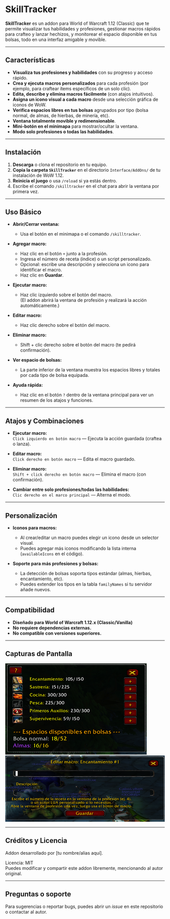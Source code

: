 # SkillTracker

**SkillTracker** es un addon para World of Warcraft 1.12 (Classic) que te permite visualizar tus habilidades y profesiones, gestionar macros rápidos para crafteo y lanzar hechizos, y monitorear el espacio disponible en tus bolsas, todo en una interfaz amigable y movible.

---

## Características

- **Visualiza tus profesiones y habilidades** con su progreso y acceso rápido.
- **Crea y ejecuta macros personalizados** para cada profesión (por ejemplo, para craftear ítems específicos de un solo clic).
- **Edita, describe y elimina macros fácilmente** (con atajos intuitivos).
- **Asigna un icono visual a cada macro** desde una selección gráfica de iconos de WoW.
- **Verifica espacios libres en tus bolsas** agrupados por tipo (bolsa normal, de almas, de hierbas, de minería, etc).
- **Ventana totalmente movible y redimensionable**.
- **Mini-botón en el minimapa** para mostrar/ocultar la ventana.
- **Modo solo profesiones o todas las habilidades**.

---

## Instalación

1. **Descarga** o clona el repositorio en tu equipo.
2. **Copia la carpeta `SkillTracker`** en el directorio `Interface/AddOns/` de tu instalación de WoW 1.12.
3. **Reinicia el juego** o usa `/reload` si ya estás dentro.
4. Escribe el comando `/skilltracker` en el chat para abrir la ventana por primera vez.

---

## Uso Básico

- **Abrir/Cerrar ventana:**  
  - Usa el botón en el minimapa o el comando `/skilltracker`.

- **Agregar macro:**  
  - Haz clic en el botón `+` junto a la profesión.
  - Ingresa el número de receta (índice) o un script personalizado.
  - Opcional: escribe una descripción y selecciona un icono para identificar el macro.
  - Haz clic en **Guardar**.

- **Ejecutar macro:**  
  - Haz clic izquierdo sobre el botón del macro.  
    (El addon abrirá la ventana de profesión y realizará la acción automáticamente.)

- **Editar macro:**  
  - Haz clic derecho sobre el botón del macro.

- **Eliminar macro:**  
  - Shift + clic derecho sobre el botón del macro (te pedirá confirmación).

- **Ver espacio de bolsas:**  
  - La parte inferior de la ventana muestra los espacios libres y totales por cada tipo de bolsa equipada.

- **Ayuda rápida:**  
  - Haz clic en el botón `?` dentro de la ventana principal para ver un resumen de los atajos y funciones.

---

## Atajos y Combinaciones

- **Ejecutar macro:**  
  `Click izquierdo en botón macro` — Ejecuta la acción guardada (craftea o lanza).

- **Editar macro:**  
  `Click derecho en botón macro` — Edita el macro guardado.

- **Eliminar macro:**  
  `Shift + click derecho en botón macro` — Elimina el macro (con confirmación).

- **Cambiar entre solo profesiones/todas las habilidades:**  
  `Clic derecho en el marco principal` — Alterna el modo.

---

## Personalización

- **Iconos para macros:**  
  - Al crear/editar un macro puedes elegir un icono desde un selector visual.
  - Puedes agregar más iconos modificando la lista interna (`availableIcons` en el código).

- **Soporte para más profesiones y bolsas:**  
  - La detección de bolsas soporta tipos estándar (almas, hierbas, encantamiento, etc).
  - Puedes extender los tipos en la tabla `familyNames` si tu servidor añade nuevos.

---

## Compatibilidad

- **Diseñado para World of Warcraft 1.12.x (Classic/Vanilla)**
- **No requiere dependencias externas.**
- **No compatible con versiones superiores.**

---

## Capturas de Pantalla

![SkillTracker ejemplo 1](docs/screenshot1.png)
![SkillTracker ejemplo 2](docs/screenshot2.png)

---

## Créditos y Licencia

Addon desarrollado por [tu nombre/alias aquí].

Licencia: MIT  
Puedes modificar y compartir este addon libremente, mencionando al autor original.

---

## Preguntas o soporte

Para sugerencias o reportar bugs, puedes abrir un *issue* en este repositorio o contactar al autor.
